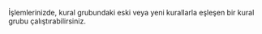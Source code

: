 İşlemlerinizde, kural grubundaki eski veya yeni kurallarla eşleşen bir kural grubu çalıştırabilirsiniz.